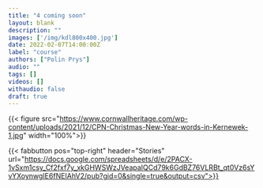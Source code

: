 ```yaml
---
title: "4 coming soon"
layout: blank
description: ""
images: ['/img/kdl800x400.jpg']
date: 2022-02-07T14:00:00Z
label: "course"
authors: ["Polin Prys"]
audio: ""
tags: []
videos: []
withaudio: false
draft: true
---
```

{{< figure src="https://www.cornwallheritage.com/wp-content/uploads/2021/12/CPN-Christmas-New-Year-words-in-Kernewek-1.jpg"  width="100%">}}

{{< fabbutton pos="top-right" header="Stories" url="https://docs.google.com/spreadsheets/d/e/2PACX-1vSxm1csy_Cf2fxf7y_xkGHWSWzJVeapaIQCd79k6GdBZ76VLRBt_qt0Vz6sYvYXoynwgIE6fNEIAhV2/pub?gid=0&single=true&output=csv">}}